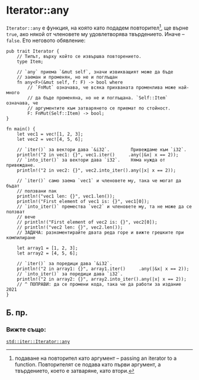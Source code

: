 # Iterator::any

`Iterator::any` е функция, на която като подадем повторител[^pass_ite], ще върне `true`, ако
някой от членовете му удовлетворява твърдението. Иначе – `false`. Ето неговото
обявление:

```rust,ignore
pub trait Iterator {
    // Типът, върху който се извършва повторението.
    type Item;

    // `any` приема `&mut self`, значи извикващият може да бъде
    // заеман и променян, но не и поглъщан
    fn any<F>(&mut self, f: F) -> bool where
        // `FnMut` означава, че всяка прихваната променлива може най-много
        // да бъде променяна, но не и поглъщана. `Self::Item` означава, че
        // аргументите към затварянето се приемат по стойност.
        F: FnMut(Self::Item) -> bool;
}
```

```rust,editable
fn main() {
    let vec1 = vec![1, 2, 3];
    let vec2 = vec![4, 5, 6];

    // `iter()` за вектори дава `&i32`.        Привеждаме към `i32`.
    println!("2 in vec1: {}", vec1.iter()     .any(|&x| x == 2));
    // `into_iter()` за вектори дава `i32`.    Няма нужда от привеждане.
    println!("2 in vec2: {}", vec2.into_iter().any(|x| x == 2));

    // `iter()` само заема `vec1` и членовете му, така че могат да бъдат
    // ползвани пак
    println!("vec1 len: {}", vec1.len());
    println!("First element of vec1 is: {}", vec1[0]);
    // `into_iter()` премества `vec2` и членовете му, та не може да се ползват
    // вече
    // println!("First element of vec2 is: {}", vec2[0]);
    // println!("vec2 len: {}", vec2.len());
    // ЗАДАЧА: разкоментирайте двата реда горе и вижте грешките при компилиране

    let array1 = [1, 2, 3];
    let array2 = [4, 5, 6];

    // `iter()` за поредици дава `&i32`.
    println!("2 in array1: {}", array1.iter()     .any(|&x| x == 2));
    // `into_iter()` за поредици дава `i32`.
    println!("2 in array2: {}", array2.into_iter().any(|x| x == 2));
    // ^ ПОПРАВИ: да се промени кода, така че да работи за издание 2021
}
```

## Б. пр.

[^pass_ite]: подаване на повторител като аргумент – passing an iterator to a function. Повторителят се подава като първи аргумент, а твърдението, което е
  затваряне, като втори.

[^yield]: произвеждам, давам, нося – yield. https://eurodict.com/dictionary/yield-82257

### Вижте също:

[`std::iter::Iterator::any`][any]

[any]: https://doc.rust-lang.org/std/iter/trait.Iterator.html#method.any

